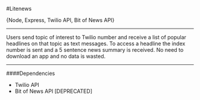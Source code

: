 #Litenews

{Node, Express, Twilio API, Bit of News API}

---

Users send topic of interest to Twilio number and receive a list of popular headlines on that topic as text messages. To access a headline the index number is sent and a 5 sentence news summary is received. No need to download an app and no data is wasted.

---

####Dependencies
- Twilio API
- Bit of News API [DEPRECATED]
